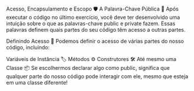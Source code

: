 Acesso, Encapsulamento e Escopo 🛡️
A Palavra-Chave Pública 📜
Após executar o código no último exercício, você deve ter desenvolvido uma intuição sobre o que as palavras-chave public e private fazem. Essas palavras definem quais partes do seu código têm acesso a outras partes.

Definindo Acesso 🔑
Podemos definir o acesso de várias partes do nosso código, incluindo:

Variáveis de Instância 🏷️
Métodos ⚙️
Construtores 🛠️
Até mesmo uma Classe 📦
Se escolhermos declarar algo como public, significa que qualquer parte do nosso código pode interagir com ele, mesmo que esteja em uma classe diferente!